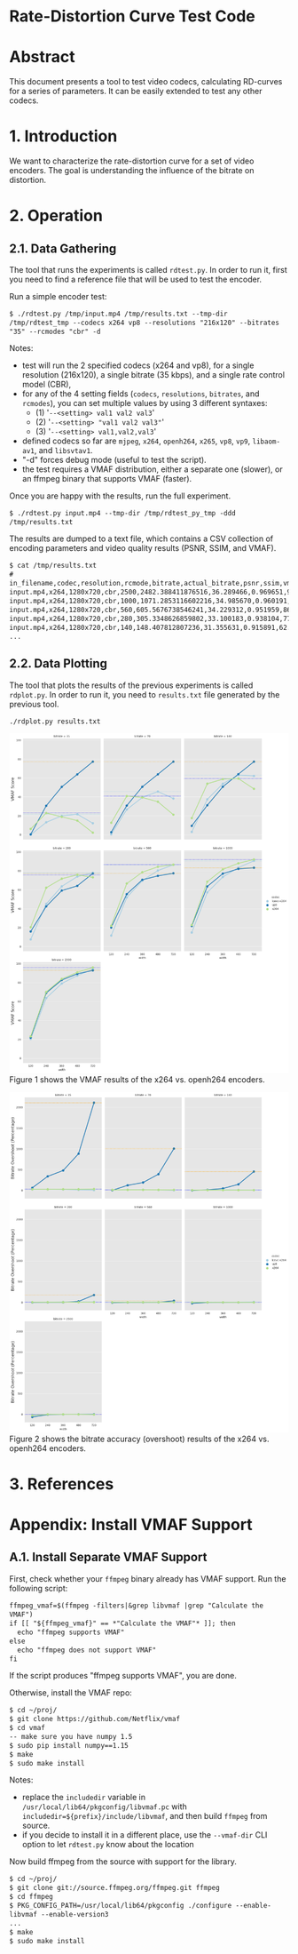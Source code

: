 # Rate-Distortion Curve Test Code


# Abstract

This document presents a tool to test video codecs, calculating RD-curves for a series of parameters. It can be easily extended to test any other codecs.


# 1. Introduction
We want to characterize the rate-distortion curve for a set of video encoders. The goal is understanding the influence of the bitrate on distortion.


# 2. Operation

## 2.1. Data Gathering
The tool that runs the experiments is called `rdtest.py`. In order to run it, first you need to find a reference file that will be used to test the encoder.

Run a simple encoder test:

```
$ ./rdtest.py /tmp/input.mp4 /tmp/results.txt --tmp-dir /tmp/rdtest_tmp --codecs x264 vp8 --resolutions "216x120" --bitrates "35" --rcmodes "cbr" -d
```

Notes:

* test will run the 2 specified codecs (x264 and vp8), for a single resolution (216x120), a single bitrate (35 kbps), and a single rate control model (CBR),
* for any of the 4 setting fields (`codecs`, `resolutions`, `bitrates`, and `rcmodes`), you can set multiple values by using 3 different syntaxes:
  * (1) '`--<setting> val1 val2 val3`'
  * (2) '`--<setting> "val1 val2 val3"`'
  * (3) '`--<setting> val1,val2,val3`'
* defined codecs so far are `mjpeg`, `x264`, `openh264`, `x265`, `vp8`, `vp9`, `libaom-av1`, and `libsvtav1`.
* "-d" forces debug mode (useful to test the script).
* the test requires a VMAF distribution, either a separate one (slower), or an ffmpeg binary that supports VMAF (faster).


Once you are happy with the results, run the full experiment.

```
$ ./rdtest.py input.mp4 --tmp-dir /tmp/rdtest_py_tmp -ddd /tmp/results.txt
```

The results are dumped to a text file, which contains a CSV collection of encoding parameters and video quality results (PSNR, SSIM, and VMAF).

```
$ cat /tmp/results.txt
# in_filename,codec,resolution,rcmode,bitrate,actual_bitrate,psnr,ssim,vmaf
input.mp4,x264,1280x720,cbr,2500,2482.388411876516,36.289466,0.969651,93.990081
input.mp4,x264,1280x720,cbr,1000,1071.2853116602216,34.985670,0.960191,90.600757
input.mp4,x264,1280x720,cbr,560,605.5676738546241,34.229312,0.951959,86.328370
input.mp4,x264,1280x720,cbr,280,305.3348626859802,33.100183,0.938104,77.790853
input.mp4,x264,1280x720,cbr,140,148.407812807236,31.355631,0.915891,62.140263
...
```

## 2.2. Data Plotting
The tool that plots the results of the previous experiments is called `rdplot.py`. In order to run it, you need to `results.txt` file generated by the previous tool.

```
./rdplot.py results.txt
```

![](results.txt.vmaf.png)
Figure 1 shows the VMAF results of the x264 vs. openh264 encoders.

![](results.txt.overshoot.png)
Figure 2 shows the bitrate accuracy (overshoot) results of the x264 vs. openh264 encoders.


# 3. References



# Appendix: Install VMAF Support

## A.1. Install Separate VMAF Support

First, check whether your `ffmpeg` binary already has VMAF support. Run the following script:

```
ffmpeg_vmaf=$(ffmpeg -filters|&grep libvmaf |grep "Calculate the VMAF")
if [[ "${ffmpeg_vmaf}" == *"Calculate the VMAF"* ]]; then
  echo "ffmpeg supports VMAF"
else
  echo "ffmpeg does not support VMAF"
fi
```


If the script produces "ffmpeg supports VMAF", you are done.

Otherwise, install the VMAF repo:

```
$ cd ~/proj/
$ git clone https://github.com/Netflix/vmaf
$ cd vmaf
-- make sure you have numpy 1.5
$ sudo pip install numpy==1.15
$ make
$ sudo make install
```


Notes:

* replace the `includedir` variable in `/usr/local/lib64/pkgconfig/libvmaf.pc` with `includedir=${prefix}/include/libvmaf`, and then build `ffmpeg` from source.
* if you decide to install it in a different place, use the `--vmaf-dir` CLI option to let `rdtest.py` know about the location


Now build ffmpeg from the source with support for the library.

```
$ cd ~/proj/
$ git clone git://source.ffmpeg.org/ffmpeg.git ffmpeg
$ cd ffmpeg
$ PKG_CONFIG_PATH=/usr/local/lib64/pkgconfig ./configure --enable-libvmaf --enable-version3
...
$ make
$ sudo make install
```

